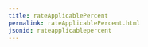 ```yaml
---
title: rateApplicablePercent
permalink: rateApplicablePercent.html
jsonid: rateapplicablepercent
---
```

